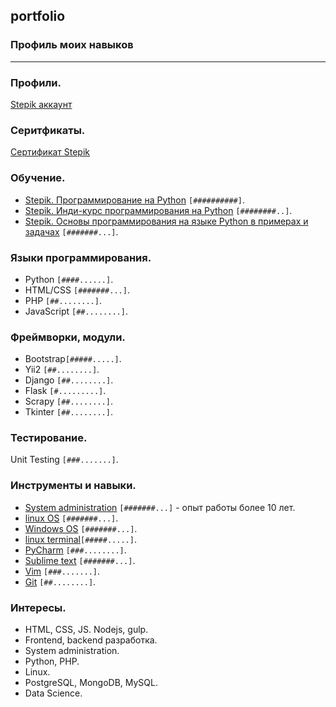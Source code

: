 ## portfolio
### Профиль моих навыков
-----------------------
### Профили.
[Stepik аккаунт](https://stepik.org/users/242248235)

### Серитфикаты.
[Сертификат Stepik](https://stepik.org/cert/368450)

### Обучение.
* [Stepik. Программирование на Python](https://stepik.org/course/67) `[##########]`.
* [Stepik. Инди-курс программирования на Python](https://stepik.org/course/63085) `[########..]`.
* [Stepik. Основы программирования на языке Python в примерах и задачах](https://stepik.org/course/58638) `[#######...]`.


### Языки программирования.
* Python     `[####......]`.
* HTML/CSS   `[#######...]`. 
* PHP        `[##........]`.
* JavaScript `[##........]`.


### Фреймворки, модули.
* Bootstrap`[#####.....]`.
* Yii2     `[##........]`.
* Django   `[##........]`.
* Flask    `[#.........]`.
* Scrapy   `[##........]`.
* Tkinter  `[##........]`.

### Тестирование.
Unit Testing `[###.......]`.  


### Инструменты и навыки.
* [System administration](https://en.wikipedia.org/wiki/System_administrator) `[#######...]` - опыт работы более 10 лет.
* [linux OS](https://www.linux.org) `[#######...]`.
* [Windows OS](www.microsoft.com/) `[#######...]`.
* [linux terminal](https://ubuntu.com/tutorials/command-line-for-beginners)`[#####.....]`.
* [PyCharm](https://www.jetbrains.com/pycharm) `[###........]`.
* [Sublime text](https://www.sublimetext.com) `[#######...]`.
* [Vim](https://www.vim.org) `[###.......]`.
* [Git](https://git-scm.com) `[##........]`.  


### Интересы. 
* HTML, CSS, JS. Nodejs, gulp.
* Frontend, backend разработка.
* System administration.
* Python, PHP.
* Linux.  
* PostgreSQL, MongoDB, MySQL. 
* Data Science.
